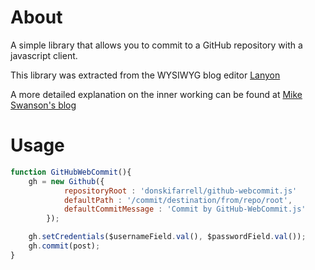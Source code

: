 # About

A simple library that allows you to commit to a GitHub repository with a javascript client.

This library was extracted from the WYSIWYG blog editor [Lanyon](https://github.com/swanson/lanyon)

A more detailed explanation on the inner working can be found at [Mike Swanson's blog](http://swanson.github.com/blog/2011/07/23/digging-around-the-github-api-take-2.html)

# Usage

```javascript
function GitHubWebCommit(){
  	gh = new Github({
  			repositoryRoot : 'donskifarrell/github-webcommit.js'
			defaultPath : '/commit/destination/from/repo/root',
			defaultCommitMessage : 'Commit by GitHub-WebCommit.js'
		});

    gh.setCredentials($usernameField.val(), $passwordField.val());
    gh.commit(post);
}
```